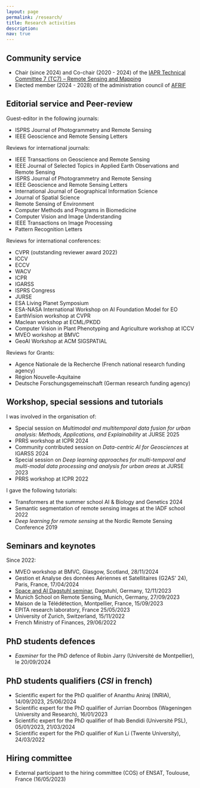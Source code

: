 ```yaml
---
layout: page
permalink: /research/
title: Research activities
description: 
nav: true
---
```


## Community service

- Chair (since 2024) and Co-chair (2020 - 2024) of the <a href="https://iapr-tc7.github.io">IAPR Technical Committee 7 (TC7) – Remote Sensing and Mapping</a>
- Elected member (2024 - 2028) of the administration council of <a href="http://www.afrif.asso.fr">AFRIF</a>

## Editorial service and Peer-review

Guest-editor in the following journals:
- ISPRS Journal of Photogrammetry and Remote Sensing
- IEEE Geoscience and Remote Sensing Letters

Reviews for international journals:
- IEEE Transactions on Geoscience and Remote Sensing
- IEEE Journal of Selected Topics in Applied Earth Observations and Remote Sensing
- ISPRS Journal of Photogrammetry and Remote Sensing
- IEEE Geoscience and Remote Sensing Letters
- International Journal of Geographical Information Science
- Journal of Spatial Science
- Remote Sensing of Environment
- Computer Methods and Programs in Biomedicine
- Computer Vision and Image Understanding
- IEEE Transactions on Image Processing
- Pattern Recognition Letters

Reviews for international conferences:
- CVPR (outstanding reviewer award 2022)
- ICCV
- ECCV
- WACV
- ICPR
- IGARSS
- ISPRS Congress
- JURSE
- ESA Living Planet Symposium
- ESA-NASA International Workshop on AI Foundation Model for EO
- EarthVision workshop at CVPR
- Maclean workshop at ECML/PKDD
- Computer Vision in Plant Phenotyping and Agriculture workshop at ICCV
- MVEO workshop at BMVC
- GeoAI Workshop at ACM SIGSPATIAL

Reviews for Grants:
- Agence Nationale de la Recherche (French national research funding agency)
- Région Nouvelle-Aquitaine
- Deutsche Forschungsgemeinschaft (German research funding agency)

## Workshop, special sessions and tutorials

I was involved in the organisation of:
- Special session on *Multimodal and multitemporal data fusion for urban analysis: Methods, Applications, and Explainability* at JURSE 2025
- PRRS workshop at ICPR 2024
- Community contributed session on *Data-centric AI for Geosciences* at IGARSS 2024
- Special session on *Deep learning approaches for multi-temporal and multi-modal data processing and analysis for urban areas* at JURSE 2023
- PRRS workshop at ICPR 2022

I gave the following tutorials:
- Transformers at the summer school AI & Biology and Genetics 2024
- Semantic segmentation of remote sensing images at the IADF school 2022
- *Deep learning for remote sensing* at the Nordic Remote Sensing Conference 2019

## Seminars and keynotes

Since 2022:
- MVEO workshop at BMVC, Glasgow, Scotland, 28/11/2024
- Gestion et Analyse des données Aériennes et Satellitaires (G2AS' 24), Paris, France, 17/04/2024
- <a href="https://www.dagstuhl.de/en/seminars/seminar-calendar/seminar-details/23461">Space and AI Dagstuhl seminar</a>, Dagstuhl, Germany, 12/11/2023
- Munich School on Remote Sensing, Munich, Germany, 27/09/2023
- Maison de la Télédétection, Montpellier, France, 15/09/2023
- EPITA research laboratory, France 25/05/2023
- University of Zurich, Switzerland, 15/11/2022
- French Ministry of Finances, 29/06/2022

## PhD students defences

- *Eaxminer* for the PhD defence of Robin Jarry (Université de Montpellier), le 20/09/2024

## PhD students qualifiers (*CSI* in french)

- Scientific expert for the PhD qualifier of Ananthu Aniraj (INRIA), 14/09/2023, 25/06/2024
- Scientific expert for the PhD qualifier of Jurrian Doornbos (Wageningen University and Research), 16/01/2023
- Scientific expert for the PhD qualifier of Ihab Bendidi (Université PSL), 05/01/2023, 21/03/2024
- Scientific expert for the PhD qualifier of Kun Li (Twente University), 24/03/2022

## Hiring committee

- External participant to the hiring committee (COS) of ENSAT, Toulouse, France (16/05/2023)